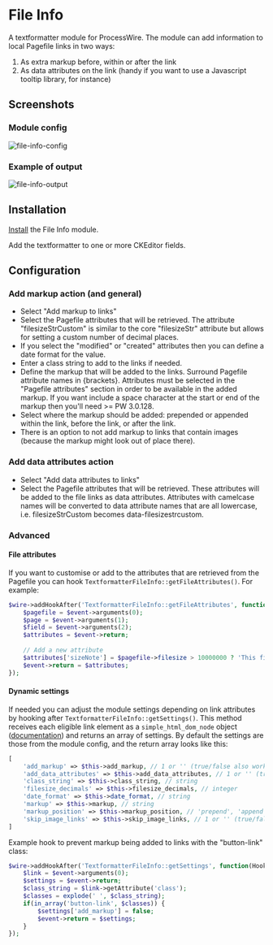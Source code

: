 # File Info

A textformatter module for ProcessWire. The module can add information to local Pagefile links in two ways: 

1. As extra markup before, within or after the link
2. As data attributes on the link (handy if you want to use a Javascript tooltip library, for instance)

## Screenshots

### Module config

![file-info-config](https://user-images.githubusercontent.com/1538852/56021059-a0f07b80-5d5c-11e9-8c11-9edc9ffe2d3f.png)

### Example of output

![file-info-output](https://user-images.githubusercontent.com/1538852/56021081-aa79e380-5d5c-11e9-9e3d-0510056e13e5.png)

## Installation

[Install](http://modules.processwire.com/install-uninstall/) the File Info module.

Add the textformatter to one or more CKEditor fields.

## Configuration

### Add markup action (and general)

* Select "Add markup to links"
* Select the Pagefile attributes that will be retrieved. The attribute "filesizeStrCustom" is similar to the core "filesizeStr" attribute but allows for setting a custom number of decimal places.
* If you select the "modified" or "created" attributes then you can define a date format for the value.
* Enter a class string to add to the links if needed.
* Define the markup that will be added to the links. Surround Pagefile attribute names in {brackets}. Attributes must be selected in the "Pagefile attributes" section in order to be available in the added markup. If you want include a space character at the start or end of the markup then you'll need >= PW 3.0.128.
* Select where the markup should be added: prepended or appended within the link, before the link, or after the link.
* There is an option to not add markup to links that contain images (because the markup might look out of place there).

### Add data attributes action

* Select "Add data attributes to links"
* Select the Pagefile attributes that will be retrieved. These attributes will be added to the file links as data attributes. Attributes with camelcase names will be converted to data attribute names that are all lowercase, i.e. filesizeStrCustom becomes data-filesizestrcustom.

### Advanced

#### File attributes

If you want to customise or add to the attributes that are retrieved from the Pagefile you can hook `TextformatterFileInfo::getFileAttributes()`. For example:

```php
$wire->addHookAfter('TextformatterFileInfo::getFileAttributes', function(HookEvent $event) {
	$pagefile = $event->arguments(0);
	$page = $event->arguments(1);
	$field = $event->arguments(2);
	$attributes = $event->return;
	
	// Add a new attribute
	$attributes['sizeNote'] = $pagefile->filesize > 10000000 ? 'This file is pretty big' : 'This file is not so big';
	$event->return = $attributes;
});
```

#### Dynamic settings

If needed you can adjust the module settings depending on link attributes by hooking after `TextformatterFileInfo::getSettings()`. This method receives each eligible link element as a `simple_html_dom_node` object ([documentation](https://simplehtmldom.sourceforge.io/docs/)) and returns an array of settings. By default the settings are those from the module config, and the return array looks like this:

```php
[
    'add_markup' => $this->add_markup, // 1 or '' (true/false also works)
    'add_data_attributes' => $this->add_data_attributes, // 1 or '' (true/false also works)
    'class_string' => $this->class_string, // string
    'filesize_decimals' => $this->filesize_decimals, // integer
    'date_format' => $this->date_format, // string
    'markup' => $this->markup, // string
    'markup_position' => $this->markup_position, // 'prepend', 'append', 'before' or 'after'
    'skip_image_links' => $this->skip_image_links, // 1 or '' (true/false also works)
]
```

Example hook to prevent markup being added to links with the "button-link" class:

```php
$wire->addHookAfter('TextformatterFileInfo::getSettings', function(HookEvent $event) {
    $link = $event->arguments(0);
    $settings = $event->return;
    $class_string = $link->getAttribute('class');
    $classes = explode(' ', $class_string);
    if(in_array('button-link', $classes)) {
        $settings['add_markup'] = false;
        $event->return = $settings;
    }
});
```
